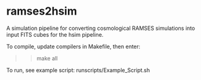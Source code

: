# ramses2hsim
A simulation pipeline for converting cosmological RAMSES simulations into input FITS cubes for the hsim pipeline.

To compile, update compilers in Makefile, then enter:
>> make all

To run, see example script: runscripts/Example_Script.sh

